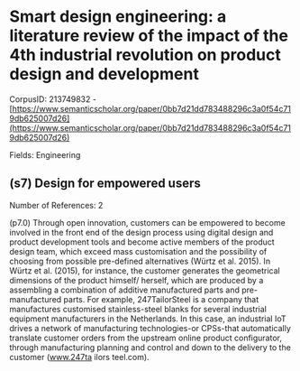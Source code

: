 # Smart design engineering: a literature review of the impact of the 4th industrial revolution on product design and development

CorpusID: 213749832 - [https://www.semanticscholar.org/paper/0bb7d21dd783488296c3a0f54c719db625007d26](https://www.semanticscholar.org/paper/0bb7d21dd783488296c3a0f54c719db625007d26)

Fields: Engineering

## (s7) Design for empowered users
Number of References: 2

(p7.0) Through open innovation, customers can be empowered to become involved in the front end of the design process using digital design and product development tools and become active members of the product design team, which exceed mass customisation and the possibility of choosing from possible pre-defined alternatives (Würtz et al. 2015). In Würtz et al. (2015), for instance, the customer generates the geometrical dimensions of the product himself/ herself, which are produced by a assembling a combination of additive manufactured parts and pre-manufactured parts. For example, 247TailorSteel is a company that manufactures customised stainless-steel blanks for several industrial equipment manufacturers in the Netherlands. In this case, an industrial IoT drives a network of manufacturing technologies-or CPSs-that automatically translate customer orders from the upstream online product configurator, through manufacturing planning and control and down to the delivery to the customer (www.247ta ilors teel.com).

